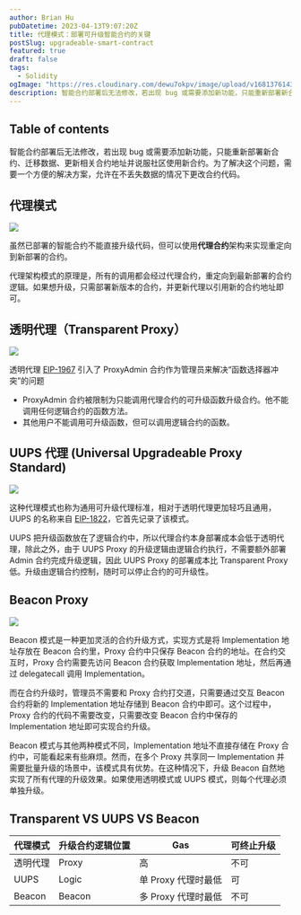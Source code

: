 ```yaml
---
author: Brian Hu
pubDatetime: 2023-04-13T9:07:20Z
title: 代理模式：部署可升级智能合约的关键
postSlug: upgradeable-smart-contract
featured: true
draft: false
tags:
  - Solidity
ogImage: "https://res.cloudinary.com/dewu7okpv/image/upload/v1681376143/blog/canary/asdawdwwwwdsZdazc_iydvdh.png"
description: 智能合约部署后无法修改，若出现 bug 或需要添加新功能，只能重新部署新合约、迁移数据、更新相关合约地址并说服社区使用新合约。为了解决这个问题，需要一个方便的解决方案，允许在不丢失数据的情况下更改合约代码。
---
```


## Table of contents

智能合约部署后无法修改，若出现 bug 或需要添加新功能，只能重新部署新合约、迁移数据、更新相关合约地址并说服社区使用新合约。为了解决这个问题，需要一个方便的解决方案，允许在不丢失数据的情况下更改合约代码。

## 代理模式

![](https://res.cloudinary.com/dewu7okpv/image/upload/v1681376143/blog/canary/asdawdwwwwdsZdazc_iydvdh.png)

虽然已部署的智能合约不能直接升级代码，但可以使用**代理合约**架构来实现重定向到新部署的合约。

代理架构模式的原理是，所有的调用都会经过代理合约，重定向到最新部署的合约逻辑。如果想升级，只需部署新版本的合约，并更新代理以引用新的合约地址即可。

## 透明代理（Transparent Proxy）

![](https://res.cloudinary.com/dewu7okpv/image/upload/v1681376026/blog/canary/asdawwww_lkxq5o.png)

透明代理 [EIP-1967](https://eips.ethereum.org/EIPS/eip-1967) 引入了 ProxyAdmin 合约作为管理员来解决“函数选择器冲突”的问题

- ProxyAdmin 合约被限制为只能调用代理合约的可升级函数升级合约。他不能调用任何逻辑合约的函数方法。
- 其他用户不能调用可升级函数，但可以调用逻辑合约的函数。

## UUPS 代理 (Universal Upgradeable Proxy Standard)

![](https://res.cloudinary.com/dewu7okpv/image/upload/v1681375887/blog/canary/sdawdasdawdwa_t7q72o.png)

这种代理模式也称为通用可升级代理标准，相对于透明代理更加轻巧且通用，UUPS 的名称来自 [EIP-1822](https://eips.ethereum.org/EIPS/eip-1822)，它首先记录了该模式。

UUPS 把升级函数放在了逻辑合约中，所以代理合约本身部署成本会低于透明代理，除此之外，由于 UUPS Proxy 的升级逻辑由逻辑合约执行，不需要额外部署 Admin 合约完成升级逻辑，因此 UUPS Proxy 的部署成本比 Transparent Proxy 低。升级由逻辑合约控制，随时可以停止合约的可升级性。

## Beacon Proxy

![](https://res.cloudinary.com/dewu7okpv/image/upload/v1681375593/blog/canary/sdasd_ycxiaf.png)

Beacon 模式是一种更加灵活的合约升级方式，实现方式是将 Implementation 地址存放在 Beacon 合约里，Proxy 合约中只保存 Beacon 合约的地址。在合约交互时，Proxy 合约需要先访问 Beacon 合约获取 Implementation 地址，然后再通过 delegatecall 调用 Implementation。

而在合约升级时，管理员不需要和 Proxy 合约打交道，只需要通过交互 Beacon 合约将新的 Implementation 地址存储到 Beacon 合约中即可。这个过程中，Proxy 合约的代码不需要改变，只需要改变 Beacon 合约中保存的 Implementation 地址即可实现合约升级。

Beacon 模式与其他两种模式不同，Implementation 地址不直接存储在 Proxy 合约中，可能看起来有些麻烦。然而，在多个 Proxy 共享同一 Implementation 并需要批量升级的场景中，该模式具有优势。在这种情况下，升级 Beacon 自然地实现了所有代理的升级效果。如果使用透明模式或 UUPS 模式，则每个代理必须单独升级。

## Transparent VS UUPS VS Beacon

| 代理模式 | 升级合约逻辑位置 | Gas                 | 可终止升级 |
| -------- | ---------------- | ------------------- | ---------- |
| 透明代理 | Proxy            | 高                  | 不可       |
| UUPS     | Logic            | 单 Proxy 代理时最低 | 可         |
| Beacon   | Beacon           | 多 Proxy 代理时最低 | 不可       |
